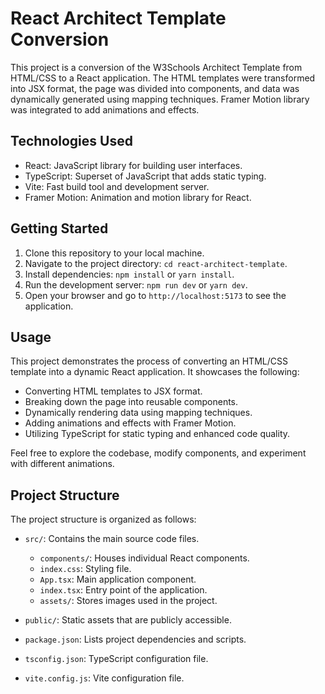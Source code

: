 # React Architect Template Conversion

This project is a conversion of the W3Schools Architect Template from HTML/CSS to a React application. The HTML templates were transformed into JSX format, the page was divided into components, and data was dynamically generated using mapping techniques. Framer Motion library was integrated to add animations and effects.

## Technologies Used

- React: JavaScript library for building user interfaces.
- TypeScript: Superset of JavaScript that adds static typing.
- Vite: Fast build tool and development server.
- Framer Motion: Animation and motion library for React.

## Getting Started

1. Clone this repository to your local machine.
2. Navigate to the project directory: `cd react-architect-template`.
3. Install dependencies: `npm install` or `yarn install`.
4. Run the development server: `npm run dev` or `yarn dev`.
5. Open your browser and go to `http://localhost:5173` to see the application.

## Usage

This project demonstrates the process of converting an HTML/CSS template into a dynamic React application. It showcases the following:

- Converting HTML templates to JSX format.
- Breaking down the page into reusable components.
- Dynamically rendering data using mapping techniques.
- Adding animations and effects with Framer Motion.
- Utilizing TypeScript for static typing and enhanced code quality.

Feel free to explore the codebase, modify components, and experiment with different animations.

## Project Structure

The project structure is organized as follows:

- `src/`: Contains the main source code files.

  - `components/`: Houses individual React components.
  - `index.css`: Styling file.
  - `App.tsx`: Main application component.
  - `index.tsx`: Entry point of the application.
  - `assets/`: Stores images used in the project.

- `public/`: Static assets that are publicly accessible.
- `package.json`: Lists project dependencies and scripts.
- `tsconfig.json`: TypeScript configuration file.
- `vite.config.js`: Vite configuration file.
